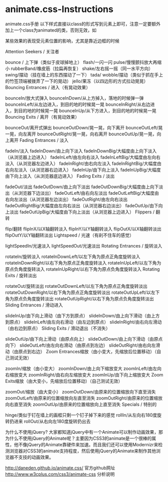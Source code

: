 # animate.css-Instructions
animate.css手册
以下样式直接以class的形式写到元素上即可，注意一定要额外加上一个class为animated的类，否则无效，如<div class="animated flash"></div>
某些效果的表现受元素位置的影响，尤其是靠近边框的时候

Attention Seekers / 关注者

bounce / 上下弹（类似于皮球掉地上）
flash/一闪一闪
pulse/慢慢颤抖放大再缩小
rubberBand/橡皮筋（拉扁再恢复）
shake/左右摇一摇（同一水平方向）
swing/摆动（挂在墙上的东西摆动了一下）
tada/
wobble/摆动（类似于抓在手上的竹签顶端被拨弄了一下的晃动）
jello/果冻（以四边形的方式拉动晃晃）
Bouncing Entrances / 进入（有晃动效果）

bounceIn/放大式弹入
bounceInDown/从上方掉入，落地的时候弹一弹
bounceInLeft/从左边进入，到目的地的时候晃一晃
bounceInRight/从右边进入，到目的地的时候晃一晃
bounceInUp/从下方进入，到目的地的时候晃一晃
Bouncing Exits / 离开（有晃动效果）

bounceOut/离开式弹出
bounceOutDown/晃一晃，向下离开
bounceOutLeft/晃一晃，向左离开
bounceOutRight/晃一晃，向右离开
bounceOutUp/晃一晃，向上离开
Fading Entrances / 淡入

fadeIn/淡入
fadeInDown/由上向下淡入
fadeInDownBig/大幅度由上向下淡入（从浏览器上边进入）
fadeInLeft/由左向右淡入
fadeInLeftBig/大幅度由左向右淡入（从浏览器左边进入）
fadeInRight/由右向左淡入
fadeInRightBig/大幅度由右向左淡入（从浏览器右边进入）
fadeInUp/由下向上淡入
fadeInUpBig/大幅度由下向上淡入（从浏览器底边进入）
Fading Exits / 淡出

fadeOut/淡出
fadeOutDown/由上向下淡出
fadeOutDownBig/大幅度由上向下淡出（从浏览器下边淡出）
fadeOutLeft/由右向左淡出
fadeOutLeftBig/大幅度由右向左淡出（从浏览器左边淡出）
fadeOutRight/由左向右淡出
fadeOutRightBig/大幅度由左向右淡出（从浏览器右边淡出）
fadeOutUp/由下向上淡出
fadeOutUpBig/大幅度由下向上淡出（从浏览器上边进入）
Flippers / 翻转

flip/翻转
flipInX/以X轴翻转淡入
flipInY/以Y轴翻转淡入
flipOutX/以X轴翻转淡出
flipOutY/以Y轴翻转淡出
Lightspeed / 光速（有刹不住车的感觉）

lightSpeedIn/光速淡入
lightSpeedOut/光速淡出
Rotating Entrances / 旋转淡入

rotateIn/旋转淡入
rotateInDownLeft/以左下角为原点正角度旋转淡入
rotateInDownRight/以右下角为原点正角度旋转淡入
rotateInUpLeft/以左下角为原点负角度旋转淡入
rotateInUpRight/以右下角为原点负角度旋转淡入
Rotating Exits / 旋转淡出

rotateOut/旋转淡出
rotateOutDownLeft/以左下角为原点正角度旋转淡出
rotateOutDownRight/以右下角为原点正角度旋转淡出
rotateOutUpLeft/以左下角为原点负角度旋转淡出
rotateOutUpRight/以右下角为原点负角度旋转淡出
Sliding Entrances / 滑动进入

slideInUp/由下向上滑动（由下方到原点）
slideInDown/由上向下滑动（由上方到原点）
slideInLeft/由左向右滑动（由左边到原点）
slideInRight/由右向左滑动（由右边到原点）
Sliding Exits / 滑动退出（不消失）

slideOutUp/由下向上滑动（由原点向上）
slideOutDown/由上向下滑动（由原点向下）
slideOutLeft/由左向右滑动（由原点到左边）
slideOutRight/由右向左滑动（由原点到右边）
Zoom Entrances缩放（由小变大，先缩放后位置移动）（自己测试无效）

zoomIn/缩放（由小变大）
zoomInDown/由上向下缩放变大
zoomInLeft/由左向右缩放变大
zoomInRight/由右向左缩放变大
zoomInUp/由下向上缩放变大
Zoom Exits缩放（由大变小，先缩放后位置移动）（自己测试无效）

zoomOut/缩放（由大变小）
zoomOutDown/由原来的位置缩放向下直至消失
zoomOutLeft/由原来的位置缩放向左直至消失
zoomOutRight/由原来的位置缩放向右直至消失
zoomOutUp/由原来的位置缩放向上直至消失
Specials / 特别的

hinge/类似于钉在墙上的画框只剩一个钉子掉下来的感觉
rollIn/从左向右180度旋转扔进来
rollOut/从右向左180度旋转扔出去

为什么不使用jQuery?
大家都知道jQuery中有一个Animate可以制作动画效果，那为什么不使用jQuery的Animate呢？主要因为CSS3的animate是一个很棒的属性，他不像jQuery的Animate靠硬件来加速。而且我们还可以使用Modernizr来检测浏览器对CSS3的animate支持程度，然后使用jQuery的Animate来制作其他浏览器不支技的动画效果。

http://daneden.github.io/animate.css/ 官方github网址
http://www.w3cplus.com/css3/animate-css  分析说明
